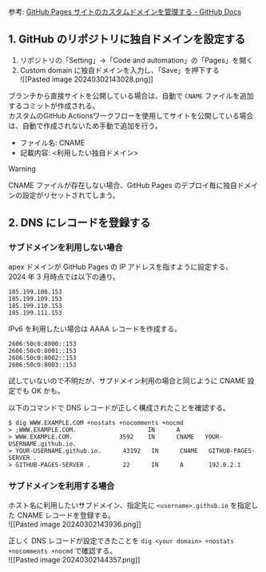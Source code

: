 参考: [GitHub Pages サイトのカスタムドメインを管理する - GitHub Docs](https://docs.github.com/ja/pages/configuring-a-custom-domain-for-your-github-pages-site/managing-a-custom-domain-for-your-github-pages-site#configuring-a-subdomain)

## 1. GitHub のリポジトリに独自ドメインを設定する

1. リポジトリの「Setting」→「Code and automation」の「Pages」を開く
2. Custom domain に独自ドメインを入力し、「Save」を押下する  
   ![[Pasted image 20240302143028.png]]

ブランチから直接サイトを公開している場合は、自動で `CNAME` ファイルを追加するコミットが作成される。  
カスタムのGitHub Actionsワークフローを使用してサイトを公開している場合は、自動で作成されないため手動で追加を行う。

- ファイル名: CNAME
- 記載内容: <利用したい独自ドメイン>

>[!Warning]  
> CNAME ファイルが存在しない場合、GitHub Pages のデプロイ毎に独自ドメインの設定がリセットされてしまう。

## 2. DNS にレコードを登録する

### サブドメインを利用しない場合

apex ドメインが GitHub Pages の IP アドレスを指すように設定する。  
2024 年 3 月時点では以下の通り。

```shell
185.199.108.153
185.199.109.153
185.199.110.153
185.199.111.153
```

IPv6 を利用したい場合は AAAA レコードを作成する。

```shell
2606:50c0:8000::153
2606:50c0:8001::153
2606:50c0:8002::153
2606:50c0:8003::153
```

試していないので不明だが、サブドメイン利用の場合と同じように CNAME 設定でも OK かも。

以下のコマンドで DNS レコードが正しく構成されたことを確認する。

```shell
$ dig WWW.EXAMPLE.COM +nostats +nocomments +nocmd
> ;WWW.EXAMPLE.COM.                    IN      A
> WWW.EXAMPLE.COM.             3592    IN      CNAME   YOUR-USERNAME.github.io.
> YOUR-USERNAME.github.io.      43192   IN      CNAME   GITHUB-PAGES-SERVER .
> GITHUB-PAGES-SERVER .         22      IN      A       192.0.2.1
```

### サブドメインを利用する場合

ホスト名に利用したいサブドメイン、指定先に `<username>.github.io` を指定した CNAME レコードを登録する。  
![[Pasted image 20240302143936.png]]

正しく DNS レコードが設定できたことを `dig <your domain> +nostats +nocomments +nocmd` で確認する。  
![[Pasted image 20240302144357.png]]
